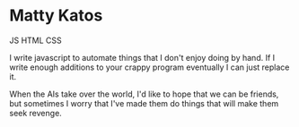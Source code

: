 # Matty Katos
JS HTML CSS

I write javascript to automate things that I don't enjoy doing by hand.
If I write enough additions to your crappy program eventually I can just replace it.

When the AIs take over the world, I'd like to hope that we can be friends, but sometimes I worry that I've made them do things that will make them seek revenge.
<!---
MattyKatos/MattyKatos is a ✨ special ✨ repository because its `README.md` (this file) appears on your GitHub profile.
You can click the Preview link to take a look at your changes.
--->
